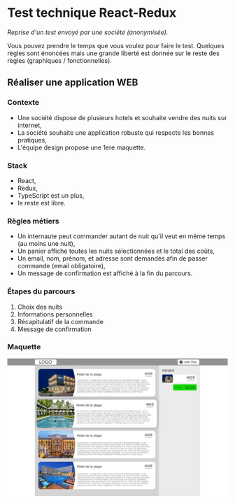 # Test technique React-Redux

_Reprise d'un test envoyé par une société (anonymisée)._

Vous pouvez prendre le temps que vous voulez pour faire le test.
Quelques règles sont énoncées mais une grande liberté est donnée sur le reste des règles (graphiques / fonctionnelles).

## Réaliser une application WEB

### Contexte
 - Une société dispose de plusieurs hotels et souhaite vendre des nuits sur internet,
 - La société souhaite une application robuste qui respecte les bonnes pratiques,
 - L'équipe design propose une 1ere maquette.

### Stack
 - React,
 - Redux,
 - TypeScript est un plus,
 - le reste est libre.

### Règles métiers
 - Un internaute peut commander autant de nuit qu'il veut en même temps (au moins une nuit),
 - Un panier affiche toutes les nuits sélectionnées et le total des coûts,
 - Un email, nom, prénom, et adresse sont demandés afin de passer commande (email obligatoire),
 - Un message de confirmation est affiché à la fin du parcours.

### Étapes du parcours
 1. Choix des nuits
 2. Informations personnelles
 3. Récapitulatif de la commande
 4. Message de confirmation

### Maquette

![maquette](./maquette.png)
